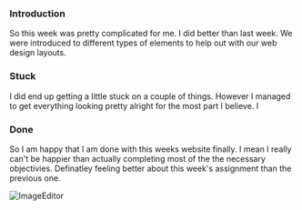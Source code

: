 ### Introduction

So this week was pretty complicated for me. I did better than last week. We were introduced to different types of elements to help out with our
web design layouts.

### Stuck

I did end up getting a little stuck on a couple of
things. However I managed to get everything looking pretty alright for the most part I believe. I

### Done

So I am happy that I am done with this weeks website finally. I mean I really can't be happier than actually completing most of the the necessary objectivies. Definatley feeling better about this week's assignment than the previous one.

![ImageEditor]()
